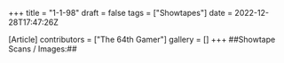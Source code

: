 +++
title = "1-1-98"
draft = false
tags = ["Showtapes"]
date = 2022-12-28T17:47:26Z

[Article]
contributors = ["The 64th Gamer"]
gallery = []
+++
##Showtape Scans / Images:##
